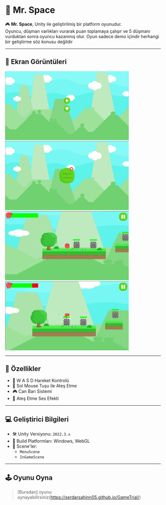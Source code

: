 # 🚀 Mr. Space
🎮 **Mr. Space**, Unity ile geliştirilmiş bir platform oyunudur.  
Oyuncu, düşman varlıkları vurarak puan toplamaya çalışır ve 5 düşmanı vurduktan sonra oyuncu kazanmış olur.
Oyun sadece demo içindir herhangi bir geliştirme söz konusu değildir

---

## 📸 Ekran Görüntüleri

<img src="https://raw.githubusercontent.com/Serdarsahinn05/GameTrial/main/images/image1.jpg" width="400"/>
<img src="https://raw.githubusercontent.com/Serdarsahinn05/GameTrial/main/images/image2.jpg" width="400"/>
<img src="https://raw.githubusercontent.com/Serdarsahinn05/GameTrial/main/images/image3.jpg" width="400"/>
<img src="https://raw.githubusercontent.com/Serdarsahinn05/GameTrial/main/images/image4.jpg" width="400"/>

---

## 🎯 Özellikler

- 🚀 W A S D Hareket Kontrolü
- 🧠 Sol Mouse Tuşu ile Ateş Etme
- 🎮 Can Barı Sistemi
- 🎵 Ateş Etme Ses Efekti

---

## 💻 Geliştirici Bilgileri

- 🛠️ Unity Versiyonu: `2022.3.x`  
- 💾 Build Platformları: Windows, WebGL  
- 🧱 Scene'ler:
  - `MenuScene`
  - `InGameScene`
 
---

## 🕹️ Oyunu Oyna
>[Buradan] oyunu oynayabilirsiniz(https://serdarsahinn05.github.io/GameTrial/)

